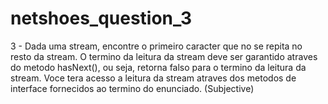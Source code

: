 # netshoes_question_3
3 - Dada uma stream, encontre o primeiro caracter que no se repita no resto da stream. O termino da leitura da stream deve ser  garantido atraves do metodo hasNext(), ou seja, retorna falso para o termino da leitura da stream. Voce tera acesso a leitura da stream atraves dos metodos de interface fornecidos ao termino do enunciado.   (Subjective)
